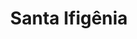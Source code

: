 ---
layout: bairro
title: Santa Ifigênia
regiao: zona-central
pb: "!1m18!1m12!1m3!1d7315.684363928479!2d-46.63888180000001!3d-23.538177999999995!2m3!1f0!2f0!3f0!3m2!1i1024!2i768!4f13.1!3m3!1m2!1s0x94ce585a56c9c369%3A0x400178f0fa497a6e!2sSanta+Ifig%C3%AAnia%2C+S%C3%A3o+Paulo+-+SP!5e0!3m2!1sen!2sbr!4v1427320729442"
location: santa+ifigenia,+sao+paulo
photo_id: "16702173599"
---